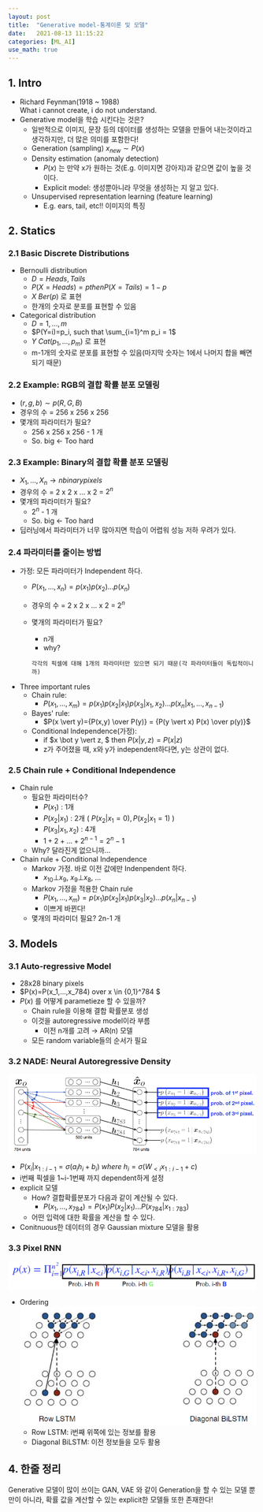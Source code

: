 ```yaml
---
layout: post
title:  "Generative model-통계이론 및 모델"
date:   2021-08-13 11:15:22
categories: [ML_AI]
use_math: true
---
```


## 1. Intro
* Richard Feynman(1918 ~ 1988)  
 What i cannot create, i do not understand.
* Generative model을 학습 시킨다는 것은?  
    * 일반적으로 이미지, 문장 등의 데이터를 생성하는 모델을 만들어 내는것이라고 생각하지만, 더 많은 의미를 포함한다!  
    * Generation (sampling) $x_{new} \sim P(x)$
    * Density estimation (anomaly detection)
        * $P(x)$ 는 만약 x가 원하는 것(E.g. 이미지면 강아지)과 같으면 값이 높을 것이다.
        * Explicit model: 생성뿐아니라 무엇을 생성하는 지 알고 있다.
    * Unsupervised representation learning (feature learning)
        * E.g. ears, tail, etc!! 이미지의 특징

## 2. Statics
### 2.1 Basic Discrete Distributions
* Bernoulli distribution
    * $D = {Heads, Tails}$
    * $P(X=Heads)=p then P(X=Tails)=1-p$
    * $X ~ Ber(p)$ 로 표현
    * 한개의 숫자로 분포를 표현할 수 있음
* Categorical distribution
    * $D = {1,..., m}$
    * $P(Y=i)=p_i, such that \sum_{i=1}^m p_i = 1$
    * $Y~Cat(p_1, ..., p_m)$ 로 표현
    * m-1개의 숫자로 분포를 표현할 수 있음(마지막 숫자는 1에서 나머지 합을 빼면 되기 때문)

### 2.2 Example: RGB의 결합 확률 분포 모델링
* $(r, g, b) \sim p(R,G,B)$
* 경우의 수 = 256 x 256 x 256
* 몇개의 파라미터가 필요?
    * 256 x 256 x 256 - 1 개
    * So. big $\leftarrow$ Too hard

### 2.3 Example: Binary의 결합 확률 분포 모델링
* $X_1,...,X_n \rightarrow n binary pixels$
* 경우의 수 = 2 x 2 x ... x 2 = $2^n$
* 몇개의 파라미터가 필요?
    * $2^n$ - 1 개
    * So. big $\leftarrow$ Too hard
* 딥러닝에서 파라미터가 너무 많아지면 학습이 어렵워 성능 저하 우려가 있다.

### 2.4 파라미터를 줄이는 방법
* 가정: 모든 파라미터가 Independent 하다.
    * $P(x_1,...,x_n) = p(x_1)p(x_2)...p(x_n)$
    * 경우의 수 = 2 x 2 x ... x 2 = $2^n$
    * 몇개의 파라미터가 필요?
        * n개
        * why?

        ```
        각각의 픽셀에 대해 1개의 파라미터만 있으면 되기 때문(각 파라미터들이 독립적이니까)
        ```
* Three important rules
    * Chain rule:
        * $P(x_1,...,x_m) = p(x_1)p(x_2 \vert x_1)p(x_3 \vert x_1,x_2)...p(x_n \vert x_1,...,x_{n-1})$
    * Bayes' rule:
        * $P(x \vert y)={P(x,y) \over P(y)} = {P(y \vert x) P(x) \over p(y)}$
    * Conditional Independence(가정):
        * if $x \bot y \vert z, $ then $P(x \vert y,z) = P(x \vert z)$
        * z가 주어졌을 때, x와 y가 independent하다면, y는 상관이 없다.
    
### 2.5 Chain rule + Conditional Independence
* Chain rule
    * 필요한 파라미터수?
        * $P(x_1)$ : 1개
        * $P(x_2 \vert x_1)$ : 2개 ( $P(x_2 \vert x_1=0), P(x_2 \vert x_1=1)$ )
        * $P(x_3 \vert x_1, x_2)$ : 4개
        * $1+2+...+2^{n-1} = 2^n - 1$
    * Why? 달라진게 없으니까...
* Chain rule + Conditional Independence
    * Markov 가정. 바로 이전 값에만 Indenpendent 하다.
        * $x_{10} \bot x_9, \ x_9 \bot x_8, \ ...$
    * Markov 가정을 적용한 Chain rule
        * $P(x_1,...,x_m) = p(x_1)p(x_2 \vert x_1)p(x_3 \vert x_2)...p(x_n \vert x_{n-1})$
        * 이쁘게 바뀐다!
    * 몇개의 파라미더 필요? 2n-1 개

## 3. Models
### 3.1 Auto-regressive Model
* 28x28 binary pixels
* $P(x)=P(x_1,...,x_784) over x \in {0,1}^784 $
* $P(x)$ 를 어떻게 parametieze 할 수 있을까?
    * Chain rule을 이용해 결합 확률분포 생성
    * 이것을 autoregressive model이라 부름
        * 이전 n개를 고려 $\rightarrow$ AR(n) 모델
    * 모든 random variable들의 순서가 필요

### 3.2 NADE: Neural Autoregressive Density 
![](/assets/image/ML_AI/gm1_1.PNG)
* $P(x_i \vert x_{1:i-1} = \sigma(a_ih_i + b_i) \ where \ h_i=\sigma (W_{<i}x_{1:i-1} + c)$
* i번째 픽셀을 1~i-1번째 까지 dependent하게 설정
* explicit 모델
    * How? 결합확률분포가 다음과 같이 계산될 수 있다.
        * $P(x_1,...,x_{784}) = P(x_1)P(x_2 \vert x_1)...P(x_{784} \vert x_{1:783})$
    * 어떤 입력에 대한 확률을 계산을 할 수 있다.
* Conitnuous한 데이터의 경우 Gaussian mixture 모델을 활용

### 3.3 Pixel RNN
![](/assets/image/ML_AI/gm1_2.PNG)
* Ordering  
    ![](/assets/image/ML_AI/gm_3.PNG)
    * Row LSTM: i번째 위쪽에 있는 정보를 활용
    * Diagonal BiLSTM: 이전 정보들을 모두 활용

## 4. 한줄 정리
Generative 모델이 많이 쓰이는 GAN, VAE 와 같이 Generation을 할 수 있는 모델 뿐만이 아니라, 확률 값을 계산할 수 있는 explicit한 모델들 또한 존재한다!



     
